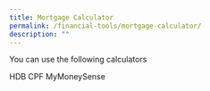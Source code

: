 ```yaml
---
title: Mortgage Calculator
permalink: /financial-tools/mortgage-calculator/
description: ""
---
```

You can use the following calculators

HDB
CPF
MyMoneySense